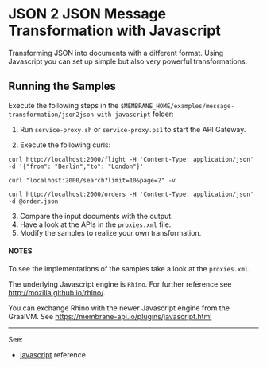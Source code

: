 # JSON 2 JSON Message Transformation with Javascript

Transforming JSON into documents with a different format. Using Javascript you can set up simple but also very powerful transformations. 


## Running the Samples

Execute the following steps in the `$MEMBRANE_HOME/examples/message-transformation/json2json-with-javascript` folder:

1. Run `service-proxy.sh` or  `service-proxy.ps1` to start the API Gateway.

2. Execute the following curls:

```
curl http://localhost:2000/flight -H 'Content-Type: application/json' -d '{"from": "Berlin","to": "London"}'
```

```
curl "localhost:2000/search?limit=10&page=2" -v
```

```
curl http://localhost:2000/orders -H 'Content-Type: application/json' -d @order.json
```

3. Compare the input documents with the output.
4. Have a look at the APIs in the `proxies.xml` file.
5. Modify the samples to realize your own transformation.

#### NOTES

To see the implementations of the samples take a look at the `proxies.xml`.

The underlying Javascript engine is `Rhino`. For further reference see http://mozilla.github.io/rhino/.

You can exchange Rhino with the newer Javascript engine from the GraalVM. See https://membrane-api.io/plugins/javascript.html

---
See:
- [javascript](https://membrane-soa.org/api-gateway-doc/current/configuration/reference/javascript.htm) reference